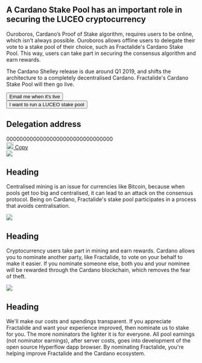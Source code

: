 <div class="row">
    <div class="col-lg-offset-3 col-lg-6 col-sm-offset-2 col-sm-8 col-xs-12">
        <div class="text-center">
            <h2 class="sub_heading_blue">A Cardano Stake Pool has an important role in securing the LUCEO cryptocurrency</h2>
            <p>
                Ouroboros, Cardano’s Proof of Stake algorithm, requires users to be online, which isn't always possible. Ouroboros allows offline users to delegate their vote to a stake pool of their choice, such as Fractalide's Cardano Stake Pool. This way, users can take part in securing the consensus algorithm and earn rewards.
            </p>
            <p>
                The Cardano Shelley release is due around Q1 2019, and shifts the architecture to a completely decentralised Cardano. Fractalide's Cardano Stake Pool will then go live.
            </p>
        </div>
    </div>
</div>
<div class="row">
    <p><p>
    <div class="col-lg-offset-2 col-lg-4 col-xs-12 text-center">
        <button class="btn btn-lg btn-primary btn-block" onclick="location.href = 'https://docs.google.com/forms/d/e/1FAIpQLSfkL5kmYwNWoToHFfs4qRDkWcznlE2MEO54sykTo6_zXuixqQ/viewform';">Email me when it's live</button>
    </div>
    <div class="col-lg-4 col-xs-12 text-center">
        <button class="btn btn-lg btn-default btn-block" onclick="">I want to run a LUCEO stake pool</button>
    </div>
</div>
<div class="row">
    <div class="col-lg-offset-2 col-lg-8 col-xs-12 text-center">
        <div class="blue_box">
            <h2 class="sub_heading_blue">Delegation address</h2>
            <div class="row white_box">
                <div class="col-xs-8 text-left">
                    <span id="delegationAddress">00000000000000000000000000000000<span>                    
                </div>
                <div class="col-xs-4 text-right">
                    <a class="copy" href="#" onclick="javascript:copyToClipboard('delegationAddress',event);">
                        <img src="/img/stake-pools/copy.png" width="19px">
                        Copy
                    </a>
                </div>
            </div>
        </div>
    </div>
</div>
<div class="row">
    <div class="col-lg-4 col-xs-12 text-center">
        <img class="cardano_icon" src="/img/stake-pools/algorithm-min.png">
        <h2 class="sub_heading_blue">Heading</h2>
        <p>
            Centralised mining is an issue for currencies like Bitcoin, because when pools get too big and centralised, it can lead to an attack on the consensus protocol. Being on Cardano, Fractalide's stake pool participates in a process that avoids centralisation.
        </p>
    </div>
    <div class="col-lg-4 col-xs-12 text-center">
        <img class="cardano_icon" src="/img/stake-pools/reward-min.png">
        <h2 class="sub_heading_blue">Heading</h2>
        <p>
            Cryptocurrency users take part in mining and earn rewards. Cardano allows you to nominate another party, like Fractalide, to vote on your behalf to make it easier. If you nominate someone else, both you and your nominee will be rewarded through the Cardano blockchain, which removes the fear of theft.
        </p>
    </div>
    <div class="col-lg-4 col-xs-12 text-center">
        <img class="cardano_icon" src="/img/stake-pools/earnings-min.png">
        <h2 class="sub_heading_blue">Heading</h2>
        <p>
            We'll make our costs and spendings transparent. If you appreciate Fractalide and want your experience improved, then nominate us to stake for you. The more nominators the lighter it is for everyone. All pool earnings (not nominator earnings), after server costs, goes into development of the open source Hyperflow dapp browser. By nominating Fractalide, you're helping improve Fractalide and the Cardano ecosystem.
        </p>
    </div>
</div>

<script src="/js/global.js"></script>